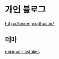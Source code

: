 # 개인 블로그  
https://beomjo.github.io/

## 테마  
[minimal-mistakes](https://mmistakes.github.io/minimal-mistakes/)  